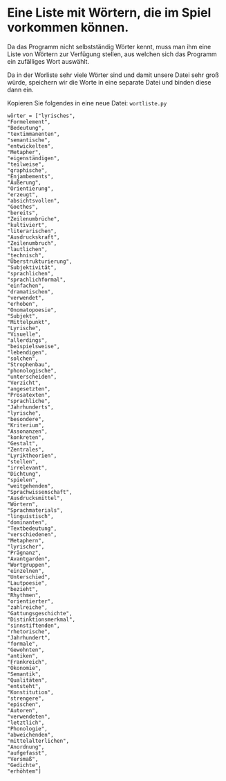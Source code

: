 # Eine Liste mit Wörtern, die im Spiel vorkommen können.



Da das Programm nicht selbstständig Wörter kennt, muss man ihm eine Liste von Wörtern zur Verfügung stellen, aus welchen sich das Programm ein zufälliges Wort auswählt.

Da in der Worliste sehr viele Wörter sind und damit unsere Datei sehr groß würde, speichern wir die Worte in eine separate Datei und binden diese dann ein.

Kopieren Sie folgendes in eine neue Datei: `wortliste.py`


```
wörter = ["lyrisches",
"Formelement",
"Bedeutung",
"textimmanenten",
"semantische",
"entwickelten",
"Metapher",
"eigenständigen",
"teilweise",
"graphische",
"Enjambements",
"Äußerung",
"Orientierung",
"erzeugt",
"absichtsvollen",
"Goethes",
"bereits",
"Zeilenumbrüche",
"kultiviert",
"literarischen",
"Ausdruckskraft",
"Zeilenumbruch",
"lautlichen",
"technisch",
"Überstrukturierung",
"Subjektivität",
"sprachlichen",
"sprachlichformal",
"einfachen",
"dramatischen",
"verwendet",
"erhoben",
"Onomatopoesie",
"Subjekt",
"Mittelpunkt",
"Lyrische",
"Visuelle",
"allerdings",
"beispielsweise",
"lebendigen",
"solchen",
"Strophenbau",
"phonologische",
"unterscheiden",
"Verzicht",
"angesetzten",
"Prosatexten",
"sprachliche",
"Jahrhunderts",
"lyrische",
"besondere",
"Kriterium",
"Assonanzen",
"konkreten",
"Gestalt",
"Zentrales",
"Lyriktheorien",
"stellen",
"irrelevant",
"Dichtung",
"spielen",
"weitgehenden",
"Sprachwissenschaft",
"Ausdrucksmittel",
"Wörtern",
"Sprachmaterials",
"linguistisch",
"dominanten",
"Textbedeutung",
"verschiedenen",
"Metaphern",
"lyrischer",
"Prägnanz",
"Avantgarden",
"Wortgruppen",
"einzelnen",
"Unterschied",
"Lautpoesie",
"bezieht",
"Rhythmen",
"orientierter",
"zahlreiche",
"Gattungsgeschichte",
"Distinktionsmerkmal",
"sinnstiftenden",
"rhetorische",
"Jahrhundert",
"formale",
"Gewohnten",
"antiken",
"Frankreich",
"Ökonomie",
"Semantik",
"Qualitäten",
"entsteht",
"Konstitution",
"strengere",
"epischen",
"Autoren",
"verwendeten",
"letztlich",
"Phonologie",
"abweichenden",
"mittelalterlichen",
"Anordnung",
"aufgefasst",
"Versmaß",
"Gedichte",
"erhöhtem"]
```
